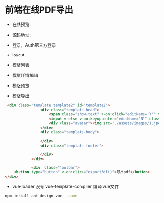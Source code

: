 <!--
 * @Author: luohong
 * @Date: 2019-08-30 17:46:49
 * @LastEditors: luohong
 * @LastEditTime: 2019-09-04 14:30:37
 * @Description: 
 * @email: 3300536651@qq.com
 -->
# 前端在线PDF导出
- 在线预览: 
- 源码地址:

- 登录，Auth第三方登录
- layout
- 模版列表
- 模版详情编辑
- 模版预览
- 模版导出

```html
 <div class="template template2" id="template2">
                <div class="template-head">
                    <span class="show-text" v-on:click="editName='Y'" v-if="editName=='N'"> {{name}}</span>
                    <input v-else v-on:keyup.enter="editName='N'" class="edit-text" type="text" v-model="name" />
                    <div class="avatar"><img src="./assets/images/1.jpeg" /> </div>
                </div>
                <div class="template-body">

                </div>
                <div class="template-footer">

                </div>
            </div>

            <div  class="toolbar">
    <button type="button" v-on:click="exportPdf()">导出pdf</button>
</div>
```
- vue-loader 没有 vue-template-compiler 
编译.vue文件
```bash
npm install ant-design-vue --save
```